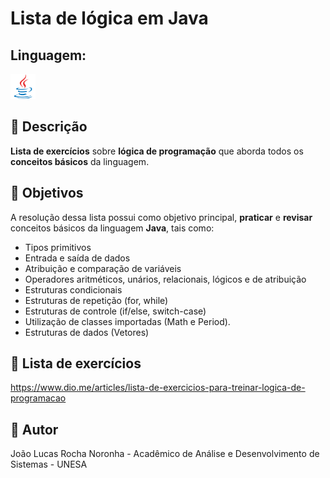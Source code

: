 # Lista de lógica em Java

<h2> Linguagem: </h2>
<p>
    <a href="https://www.java.com" target="_blank" rel="noreferrer">
        <img src="https://raw.githubusercontent.com/devicons/devicon/master/icons/java/java-original.svg" alt="java" width="40" height="40"/>
    </a>
</p>

## 📌 Descrição
**Lista de exercícios** sobre **lógica de programação** que aborda todos os **conceitos básicos** da linguagem.

## 🎯 Objetivos
A resolução dessa lista possui como objetivo principal, **praticar** e **revisar** conceitos básicos da
linguagem **Java**, tais como: 
 * Tipos primitivos
 * Entrada e saída de dados
 * Atribuição e comparação de variáveis
 * Operadores aritméticos, unários, relacionais, lógicos e de atribuição
 * Estruturas condicionais
 * Estruturas de repetição (for, while)
 * Estruturas de controle (if/else, switch-case)
 * Utilização de classes importadas (Math e Period).
 * Estruturas de dados (Vetores)

## 🔗 Lista de exercícios
https://www.dio.me/articles/lista-de-exercicios-para-treinar-logica-de-programacao

## 👤 Autor
João Lucas Rocha Noronha - Acadêmico de Análise e Desenvolvimento de Sistemas - UNESA